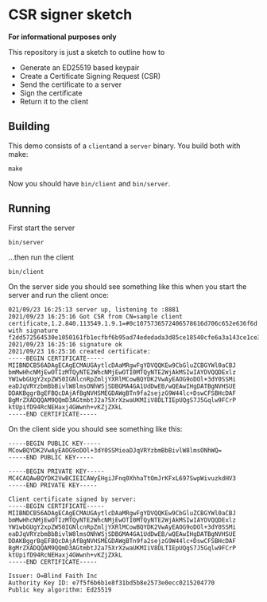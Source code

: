 # CSR signer sketch

**For informational purposes only**

This repository is just a sketch to outline how to

- Generate an ED25519 based keypair
- Create a Certificate Signing Request (CSR)
- Send the certificate to a server
- Sign the certificate
- Return it to the client

## Building

This demo consists of a `client`and a `server` binary.  You build both with make:

```shell
make
```

Now you should have `bin/client` and `bin/server`.

## Running

First start the server

```shell
bin/server
```

...then run the client

```shell
bin/client
```

On the server side you should see something like this when you start the server and run the client once:

```text
021/09/23 16:25:13 server up, listening to :8881
2021/09/23 16:25:16 Got CSR from CN=sample client certificate,1.2.840.113549.1.9.1=#0c1075736572406578616d706c652e636f6d with signature f2dd572564530e1050161fb1ecfbf6b95ad74ededada3d85ce18540cfe6a3a143ce1ce375506723c49dadcec7f9c00fa4a09df36cf8e95c27a11bc22db943205 
2021/09/23 16:25:16 signature ok
2021/09/23 16:25:16 created certificate:
-----BEGIN CERTIFICATE-----
MIIBNDCB56ADAgECAgECMAUGAytlcDAaMRgwFgYDVQQKEw9CbGluZCBGYWl0aCBJ
bmMwHhcNMjEwOTIzMTQyNTE2WhcNMjEwOTI0MTQyNTE2WjAkMSIwIAYDVQQDExlz
YW1wbGUgY2xpZW50IGNlcnRpZmljYXRlMCowBQYDK2VwAyEAOG9oDOl+3dY0SSMi
eaDJqVRYzbmBbBivlW8lmsONhWSjSDBGMA4GA1UdDwEB/wQEAwIHgDATBgNVHSUE
DDAKBggrBgEFBQcDAjAfBgNVHSMEGDAWgBTn9fa2sejzG9W44lc+DswCFSBHcDAF
BgMrZXADQQAM9QQmD3AGtmbtJ2a75XrXzwaUKMIiV8DLTIEpUQgS7J5Gqlw9FCrP
ktUpifD94RcNEHaxj4GWwnh+vKZjZXkL
-----END CERTIFICATE-----
```

On the client side you should see something like this:

```text
-----BEGIN PUBLIC KEY-----
MCowBQYDK2VwAyEAOG9oDOl+3dY0SSMieaDJqVRYzbmBbBivlW8lmsONhWQ=
-----END PUBLIC KEY-----

-----BEGIN PRIVATE KEY-----
MC4CAQAwBQYDK2VwBCIEICAWyEHgiJFnq0XhhaTtOmJrKFxL697SwpWivuzkdHV3
-----END PRIVATE KEY-----

Client certificate signed by server:
-----BEGIN CERTIFICATE-----
MIIBNDCB56ADAgECAgECMAUGAytlcDAaMRgwFgYDVQQKEw9CbGluZCBGYWl0aCBJ
bmMwHhcNMjEwOTIzMTQyNTE2WhcNMjEwOTI0MTQyNTE2WjAkMSIwIAYDVQQDExlz
YW1wbGUgY2xpZW50IGNlcnRpZmljYXRlMCowBQYDK2VwAyEAOG9oDOl+3dY0SSMi
eaDJqVRYzbmBbBivlW8lmsONhWSjSDBGMA4GA1UdDwEB/wQEAwIHgDATBgNVHSUE
DDAKBggrBgEFBQcDAjAfBgNVHSMEGDAWgBTn9fa2sejzG9W44lc+DswCFSBHcDAF
BgMrZXADQQAM9QQmD3AGtmbtJ2a75XrXzwaUKMIiV8DLTIEpUQgS7J5Gqlw9FCrP
ktUpifD94RcNEHaxj4GWwnh+vKZjZXkL
-----END CERTIFICATE-----

Issuer: O=Blind Faith Inc
Authority Key ID: e7f5f6b6b1e8f31bd5b8e2573e0ecc0215204770
Public key algorithm: Ed25519
```
